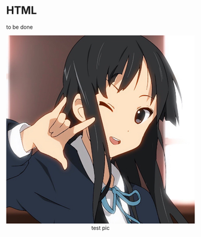 # HTML

to be done

<!-- 插入图片 -->
<div align=center>
<img width="550" src="../img/html/1.1.jpg"/>
</div>
<div align=center>test pic</div>



  









